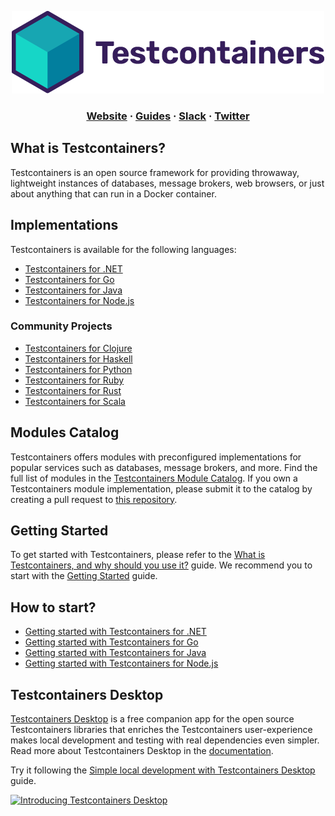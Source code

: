 <p align="center">
  <img src="https://raw.githubusercontent.com/testcontainers/.github/main/profile/logo.png">
</p>

<html>
<h3 align="center">
    <a href="https://testcontainers.com/">Website</a>
    <span> · </span>
    <a href="https://testcontainers.com/guides/">Guides</a>
    <span> · </span>
    <a href="https://slack.testcontainers.org/">Slack</a>
    <span> · </span>
    <a href="https://twitter.com/testcontainers">Twitter</a>
</h3>
</html>

## What is Testcontainers?

Testcontainers is an open source framework for providing throwaway, lightweight instances of databases, message brokers, web browsers, 
or just about anything that can run in a Docker container.

## Implementations

Testcontainers is available for the following languages:

* [Testcontainers for .NET](https://dotnet.testcontainers.org/)
* [Testcontainers for Go](https://golang.testcontainers.org/)
* [Testcontainers for Java](https://java.testcontainers.org/)
* [Testcontainers for Node.js](https://node.testcontainers.org/)

### Community Projects

* [Testcontainers for Clojure](https://cljdoc.org/d/clj-test-containers/clj-test-containers/)
* [Testcontainers for Haskell](https://github.com/testcontainers/testcontainers-hs)
* [Testcontainers for Python](https://testcontainers-python.readthedocs.io/en/latest/)
* [Testcontainers for Ruby](https://github.com/testcontainers/testcontainers-ruby)
* [Testcontainers for Rust](https://docs.rs/testcontainers/latest/testcontainers/)
* [Testcontainers for Scala](https://github.com/testcontainers/testcontainers-scala/)

## Modules Catalog

Testcontainers offers modules with preconfigured implementations for popular services 
such as databases, message brokers, and more. 
Find the full list of modules in the [Testcontainers Module Catalog](https://testcontainers.com/modules/). 
If you own a Testcontainers module implementation,
please submit it to the catalog by creating a pull request to [this repository](https://github.com/testcontainers/community-module-registry).

## Getting Started

To get started with Testcontainers, 
please refer to the [What is Testcontainers, and why should you use it?](https://testcontainers.com/guides/introducing-testcontainers/) guide. 
We recommend you to start with the [Getting Started](https://testcontainers.com/getting-started/) guide.

## How to start?

* [Getting started with Testcontainers for .NET](https://testcontainers.com/guides/getting-started-with-testcontainers-for-dotnet/)
* [Getting started with Testcontainers for Go](https://testcontainers.com/guides/getting-started-with-testcontainers-for-go/)
* [Getting started with Testcontainers for Java](https://testcontainers.com/guides/getting-started-with-testcontainers-for-java/)
* [Getting started with Testcontainers for Node.js](https://testcontainers.com/guides/getting-started-with-testcontainers-for-nodejs/)

## Testcontainers Desktop

[Testcontainers Desktop](https://testcontainers.com/desktop/) is a free companion app for the open source Testcontainers libraries that enriches the Testcontainers user-experience makes local development and testing with real dependencies even simpler.
Read more about Testcontainers Desktop in the [documentation](https://testcontainers.com/desktop/docs/).

Try it following the [Simple local development with Testcontainers Desktop](https://testcontainers.com/guides/simple-local-development-with-testcontainers-desktop/) guide.

[![Introducing Testcontainers Desktop](https://img.youtube.com/vi/uRWKTNbOX-8/maxresdefault.jpg)](https://youtu.be/uRWKTNbOX-8)
